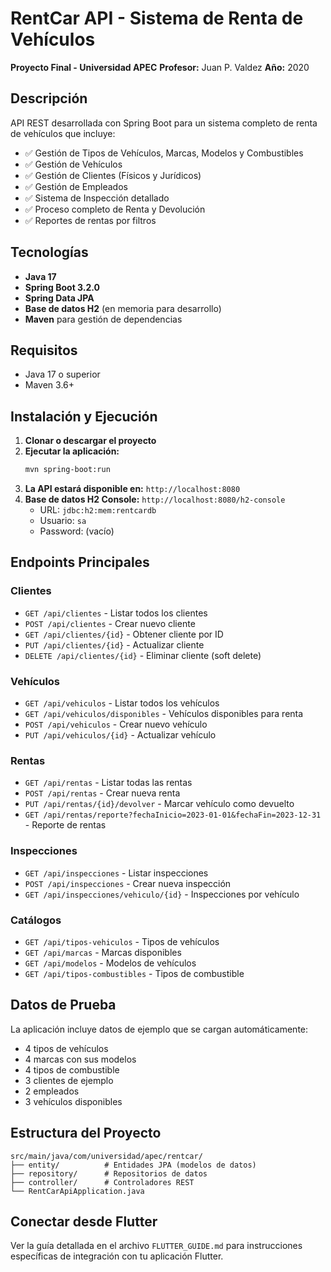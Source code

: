 # RentCar API - Sistema de Renta de Vehículos

**Proyecto Final - Universidad APEC**
**Profesor:** Juan P. Valdez
**Año:** 2020

## Descripción

API REST desarrollada con Spring Boot para un sistema completo de renta de vehículos que incluye:

- ✅ Gestión de Tipos de Vehículos, Marcas, Modelos y Combustibles
- ✅ Gestión de Vehículos
- ✅ Gestión de Clientes (Físicos y Jurídicos)
- ✅ Gestión de Empleados
- ✅ Sistema de Inspección detallado
- ✅ Proceso completo de Renta y Devolución
- ✅ Reportes de rentas por filtros

## Tecnologías

- **Java 17**
- **Spring Boot 3.2.0**
- **Spring Data JPA**
- **Base de datos H2** (en memoria para desarrollo)
- **Maven** para gestión de dependencias

## Requisitos

- Java 17 o superior
- Maven 3.6+

## Instalación y Ejecución

1. **Clonar o descargar el proyecto**
2. **Ejecutar la aplicación:**
   ```bash
   mvn spring-boot:run
   ```
3. **La API estará disponible en:** `http://localhost:8080`
4. **Base de datos H2 Console:** `http://localhost:8080/h2-console`
   - URL: `jdbc:h2:mem:rentcardb`
   - Usuario: `sa`
   - Password: (vacío)

## Endpoints Principales

### Clientes
- `GET /api/clientes` - Listar todos los clientes
- `POST /api/clientes` - Crear nuevo cliente
- `GET /api/clientes/{id}` - Obtener cliente por ID
- `PUT /api/clientes/{id}` - Actualizar cliente
- `DELETE /api/clientes/{id}` - Eliminar cliente (soft delete)

### Vehículos
- `GET /api/vehiculos` - Listar todos los vehículos
- `GET /api/vehiculos/disponibles` - Vehículos disponibles para renta
- `POST /api/vehiculos` - Crear nuevo vehículo
- `PUT /api/vehiculos/{id}` - Actualizar vehículo

### Rentas
- `GET /api/rentas` - Listar todas las rentas
- `POST /api/rentas` - Crear nueva renta
- `PUT /api/rentas/{id}/devolver` - Marcar vehículo como devuelto
- `GET /api/rentas/reporte?fechaInicio=2023-01-01&fechaFin=2023-12-31` - Reporte de rentas

### Inspecciones
- `GET /api/inspecciones` - Listar inspecciones
- `POST /api/inspecciones` - Crear nueva inspección
- `GET /api/inspecciones/vehiculo/{id}` - Inspecciones por vehículo

### Catálogos
- `GET /api/tipos-vehiculos` - Tipos de vehículos
- `GET /api/marcas` - Marcas disponibles
- `GET /api/modelos` - Modelos de vehículos
- `GET /api/tipos-combustibles` - Tipos de combustible

## Datos de Prueba

La aplicación incluye datos de ejemplo que se cargan automáticamente:
- 4 tipos de vehículos
- 4 marcas con sus modelos
- 4 tipos de combustible
- 3 clientes de ejemplo
- 2 empleados
- 3 vehículos disponibles

## Estructura del Proyecto

```
src/main/java/com/universidad/apec/rentcar/
├── entity/          # Entidades JPA (modelos de datos)
├── repository/      # Repositorios de datos
├── controller/      # Controladores REST
└── RentCarApiApplication.java
```

## Conectar desde Flutter

Ver la guía detallada en el archivo `FLUTTER_GUIDE.md` para instrucciones específicas de integración con tu aplicación Flutter.
